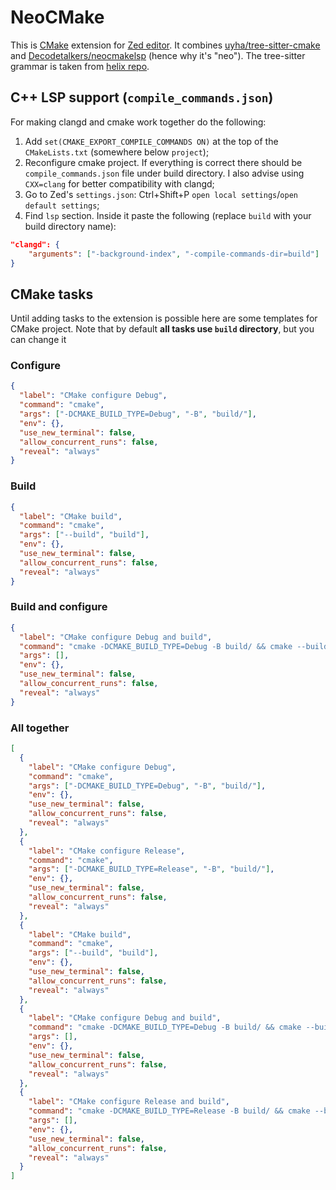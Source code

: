 # NeoCMake

This is [CMake](https://cmake.org/) extension for [Zed editor](https://zed.dev/). It combines [uyha/tree-sitter-cmake](https://github.com/uyha/tree-sitter-cmake) and [Decodetalkers/neocmakelsp](https://github.com/Decodetalkers/neocmakelsp) (hence why it's "neo").
The tree-sitter grammar is taken from [helix repo](https://github.com/helix-editor/helix/tree/master/runtime/queries/cmake).

## C++ LSP support (`compile_commands.json`)

For making clangd and cmake work together do the following:

1. Add `set(CMAKE_EXPORT_COMPILE_COMMANDS ON)` at the top of the `CMakeLists.txt` (somewhere below `project`);
2. Reconfigure cmake project. If everything is correct there should be `compile_commands.json` file under build directory. I also advise using `CXX=clang` for better compatibility with clangd;
3. Go to Zed's `settings.json`: Ctrl+Shift+P `open local settings`/`open default settings`;
5. Find `lsp` section. Inside it paste the following (replace `build` with your build directory name):

```json
"clangd": {
    "arguments": ["-background-index", "-compile-commands-dir=build"]
}
```

## CMake tasks

Until adding tasks to the extension is possible here are some templates for CMake project. Note that by default **all tasks use `build` directory**, but you can change it 

### Configure

```json
{
  "label": "CMake configure Debug",
  "command": "cmake",
  "args": ["-DCMAKE_BUILD_TYPE=Debug", "-B", "build/"],
  "env": {},
  "use_new_terminal": false,
  "allow_concurrent_runs": false,
  "reveal": "always"
}
```

### Build

```json
{
  "label": "CMake build",
  "command": "cmake",
  "args": ["--build", "build"],
  "env": {},
  "use_new_terminal": false,
  "allow_concurrent_runs": false,
  "reveal": "always"
}
```

### Build and configure

```json
{
  "label": "CMake configure Debug and build",
  "command": "cmake -DCMAKE_BUILD_TYPE=Debug -B build/ && cmake --build build/",
  "args": [],
  "env": {},
  "use_new_terminal": false,
  "allow_concurrent_runs": false,
  "reveal": "always"
}
```

### All together

```json
[
  {
    "label": "CMake configure Debug",
    "command": "cmake",
    "args": ["-DCMAKE_BUILD_TYPE=Debug", "-B", "build/"],
    "env": {},
    "use_new_terminal": false,
    "allow_concurrent_runs": false,
    "reveal": "always"
  },
  {
    "label": "CMake configure Release",
    "command": "cmake",
    "args": ["-DCMAKE_BUILD_TYPE=Release", "-B", "build/"],
    "env": {},
    "use_new_terminal": false,
    "allow_concurrent_runs": false,
    "reveal": "always"
  },
  {
    "label": "CMake build",
    "command": "cmake",
    "args": ["--build", "build"],
    "env": {},
    "use_new_terminal": false,
    "allow_concurrent_runs": false,
    "reveal": "always"
  },
  {
    "label": "CMake configure Debug and build",
    "command": "cmake -DCMAKE_BUILD_TYPE=Debug -B build/ && cmake --build build/",
    "args": [],
    "env": {},
    "use_new_terminal": false,
    "allow_concurrent_runs": false,
    "reveal": "always"
  },
  {
    "label": "CMake configure Release and build",
    "command": "cmake -DCMAKE_BUILD_TYPE=Release -B build/ && cmake --build build/",
    "args": [],
    "env": {},
    "use_new_terminal": false,
    "allow_concurrent_runs": false,
    "reveal": "always"
  }
]
```
